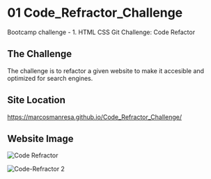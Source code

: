 # 01 Code_Refractor_Challenge

Bootcamp challenge - 1. HTML CSS Git Challenge: Code Refactor

## The Challenge

The challenge is to refactor a given website to make it accesible and optimized for search engines.


##  Site Location

https://marcosmanresa.github.io/Code_Refractor_Challenge/


## Website Image
![Code Refractor](https://user-images.githubusercontent.com/88654938/133897179-986be8e4-7d9e-412f-84f3-feac14b97452.PNG)

![Code-Refractor 2](https://user-images.githubusercontent.com/88654938/133897195-8ce99a00-7425-49b4-b3ec-d78b78e080d0.PNG)
